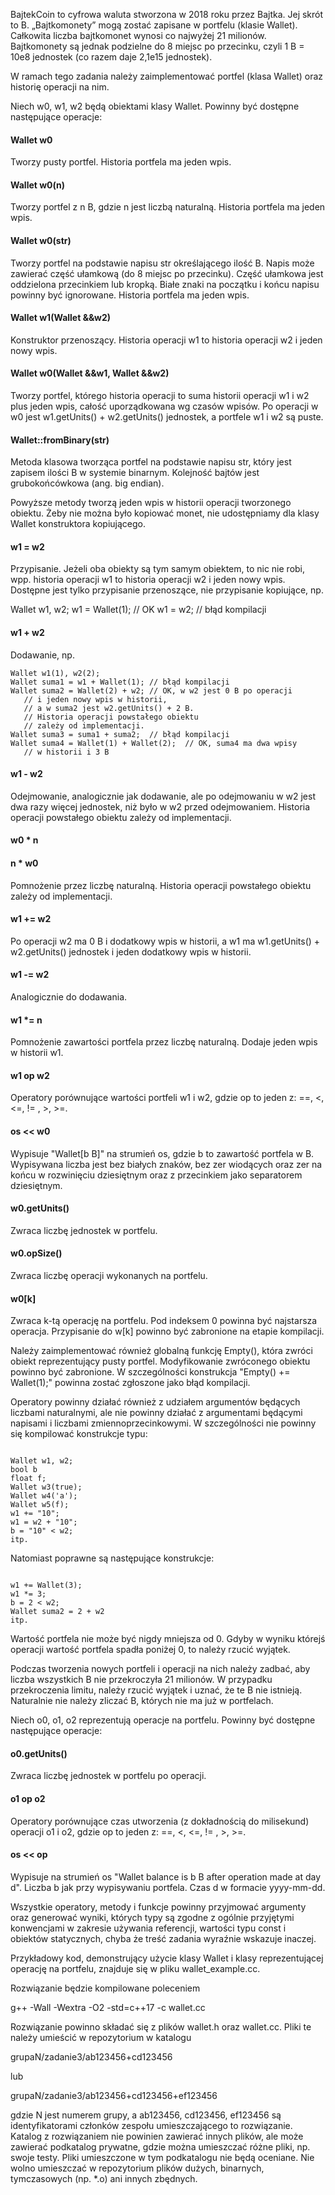 BajtekCoin to cyfrowa waluta stworzona w 2018 roku przez Bajtka. Jej skrót to B.
„Bajtkomonety” mogą zostać zapisane w portfelu (klasie Wallet). Całkowita liczba
bajtkomonet wynosi co najwyżej 21 milionów. Bajtkomonety są jednak podzielne do
8 miejsc po przecinku, czyli 1 B = 10e8 jednostek (co razem daje 2,1e15
jednostek).

W ramach tego zadania należy zaimplementować portfel (klasa Wallet) oraz
historię operacji na nim.

Niech w0, w1, w2 będą obiektami klasy Wallet. Powinny być dostępne następujące
operacje:

#### Wallet w0

Tworzy pusty portfel. Historia portfela ma jeden wpis.

#### Wallet w0(n)

Tworzy portfel z n B, gdzie n jest liczbą naturalną. Historia portfela ma
jeden wpis.

#### Wallet w0(str)

Tworzy portfel na podstawie napisu str określającego ilość B. Napis może
zawierać część ułamkową (do 8 miejsc po przecinku). Część ułamkowa jest
oddzielona przecinkiem lub kropką. Białe znaki na początku i końcu napisu
powinny być ignorowane. Historia portfela ma jeden wpis.

#### Wallet w1(Wallet &&w2)

Konstruktor przenoszący. Historia operacji w1 to historia operacji w2
i jeden nowy wpis.

#### Wallet w0(Wallet &&w1, Wallet &&w2)

Tworzy portfel, którego historia operacji to suma historii operacji w1
i w2 plus jeden wpis, całość uporządkowana wg czasów wpisów. Po operacji
w w0 jest w1.getUnits() + w2.getUnits() jednostek, a portfele w1 i w2 są
puste.

#### Wallet::fromBinary(str)

Metoda klasowa tworząca portfel na podstawie napisu str, który jest zapisem
ilości B w systemie binarnym. Kolejność bajtów jest grubokońcówkowa
(ang. big endian).

Powyższe metody tworzą jeden wpis w historii operacji tworzonego obiektu.
Żeby nie można było kopiować monet, nie udostępniamy dla klasy Wallet
konstruktora kopiującego.

#### w1 = w2

Przypisanie. Jeżeli oba obiekty są tym samym obiektem, to nic nie robi, wpp.
historia operacji w1 to historia operacji w2 i jeden nowy wpis. Dostępne
jest tylko przypisanie przenoszące, nie przypisanie kopiujące, np.

Wallet w1, w2;
w1 = Wallet(1); // OK
w1 = w2; // błąd kompilacji

#### w1 + w2

Dodawanie, np.

```
Wallet w1(1), w2(2);
Wallet suma1 = w1 + Wallet(1); // błąd kompilacji
Wallet suma2 = Wallet(2) + w2; // OK, w w2 jest 0 B po operacji
   // i jeden nowy wpis w historii,
   // a w suma2 jest w2.getUnits() + 2 B.
   // Historia operacji powstałego obiektu
   // zależy od implementacji.
Wallet suma3 = suma1 + suma2;  // błąd kompilacji
Wallet suma4 = Wallet(1) + Wallet(2);  // OK, suma4 ma dwa wpisy
   // w historii i 3 B
```

#### w1 - w2

Odejmowanie, analogicznie jak dodawanie, ale po odejmowaniu w w2 jest dwa
razy więcej jednostek, niż było w w2 przed odejmowaniem.
Historia operacji powstałego obiektu zależy od implementacji.

#### w0 * n
#### n * w0

Pomnożenie przez liczbę naturalną.
Historia operacji powstałego obiektu zależy od implementacji.

#### w1 += w2

Po operacji w2 ma 0 B i dodatkowy wpis w historii, a w1 ma
w1.getUnits() + w2.getUnits() jednostek i jeden dodatkowy wpis w historii.

#### w1 -= w2

Analogicznie do dodawania.

#### w1 \*= n

Pomnożenie zawartości portfela przez liczbę naturalną.
Dodaje jeden wpis w historii w1.

#### w1 op w2

Operatory porównujące wartości portfeli w1 i w2, gdzie op to jeden z:
==, <, <=, != , >, >=.

#### os << w0

Wypisuje "Wallet[b B]" na strumień os, gdzie b to zawartość portfela w B.
Wypisywana liczba jest bez białych znaków, bez zer wiodących oraz zer na
końcu w rozwinięciu dziesiętnym oraz z przecinkiem jako separatorem
dziesiętnym.

#### w0.getUnits()

Zwraca liczbę jednostek w portfelu.

#### w0.opSize()

Zwraca liczbę operacji wykonanych na portfelu.

#### w0[k]

Zwraca k-tą operację na portfelu. Pod indeksem 0 powinna być najstarsza
operacja. Przypisanie do w[k] powinno być zabronione na etapie kompilacji.

Należy zaimplementować również globalną funkcję Empty(), która zwróci obiekt
reprezentujący pusty portfel. Modyfikowanie zwróconego obiektu powinno być
zabronione. W szczególności konstrukcja "Empty() += Wallet(1);" powinna zostać
zgłoszone jako błąd kompilacji.

Operatory powinny działać również z udziałem argumentów będących liczbami
naturalnymi, ale nie powinny działać z argumentami będącymi napisami i liczbami
zmiennoprzecinkowymi. W szczególności nie powinny się kompilować konstrukcje
typu:

```

Wallet w1, w2;
bool b
float f;
Wallet w3(true);
Wallet w4('a');
Wallet w5(f);
w1 += "10";
w1 = w2 + "10";
b = "10" < w2;
itp.

```

Natomiast poprawne są następujące konstrukcje:

```

w1 += Wallet(3);
w1 *= 3;
b = 2 < w2;
Wallet suma2 = 2 + w2
itp.

```
Wartość portfela nie może być nigdy mniejsza od 0. Gdyby w wyniku którejś
operacji wartość portfela spadła poniżej 0, to należy rzucić wyjątek.

Podczas tworzenia nowych portfeli i operacji na nich należy zadbać, aby liczba
wszystkich B nie przekroczyła 21 milionów. W przypadku przekroczenia limitu,
należy rzucić wyjątek i uznać, że te B nie istnieją. Naturalnie nie należy
zliczać B, których nie ma już w portfelach.

Niech o0, o1, o2 reprezentują operacje na portfelu. Powinny być dostępne
następujące operacje:

#### o0.getUnits()

Zwraca liczbę jednostek w portfelu po operacji.

#### o1 op o2

Operatory porównujące czas utworzenia (z dokładnością do milisekund)
operacji o1 i o2, gdzie op to jeden z: ==, <, <=, != , >, >=.

#### os << op

Wypisuje na strumień os "Wallet balance is b B after operation made at day d".
Liczba b jak przy wypisywaniu portfela. Czas d w formacie yyyy-mm-dd.

Wszystkie operatory, metody i funkcje powinny przyjmować argumenty oraz
generować wyniki, których typy są zgodne z ogólnie przyjętymi konwencjami
w zakresie używania referencji, wartości typu const i obiektów statycznych,
chyba że treść zadania wyraźnie wskazuje inaczej.

Przykładowy kod, demonstrujący użycie klasy Wallet i klasy reprezentującej
operację na portfelu, znajduje się w pliku wallet_example.cc.

Rozwiązanie będzie kompilowane poleceniem

g++ -Wall -Wextra -O2 -std=c++17 -c wallet.cc

Rozwiązanie powinno składać się z plików wallet.h oraz wallet.cc. Pliki te
należy umieścić w repozytorium w katalogu

grupaN/zadanie3/ab123456+cd123456

lub

grupaN/zadanie3/ab123456+cd123456+ef123456

gdzie N jest numerem grupy, a ab123456, cd123456, ef123456 są identyfikatorami
członków zespołu umieszczającego to rozwiązanie. Katalog z rozwiązaniem nie
powinien zawierać innych plików, ale może zawierać podkatalog prywatne, gdzie
można umieszczać różne pliki, np. swoje testy. Pliki umieszczone w tym
podkatalogu nie będą oceniane. Nie wolno umieszczać w repozytorium plików
dużych, binarnych, tymczasowych (np. *.o) ani innych zbędnych.
